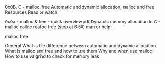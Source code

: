 0x0B. C - malloc, free
Automatic and dynamic allocation, malloc and free
Resources
Read or watch:

0x0a - malloc & free - quick overview.pdf
Dynamic memory allocation in C - malloc calloc realloc free (stop at 6:50)
man or help:

malloc
free

General
What is the difference between automatic and dynamic allocation
What is malloc and free and how to use them
Why and when use malloc
How to use valgrind to check for memory leak

